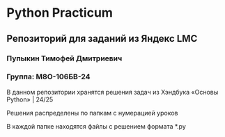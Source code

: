 # Python Practicum
## Репозиторий для заданий из Яндекс LMC

### Пупыкин Тимофей Дмитриевич

### Группа: М8О-106БВ-24

В данном репозитории хранятся решения задач из Хэндбука «Основы Python» | 24/25

Решения распределены по папкам с нумерацией уроков

В каждой папке находятся файлы с решением формата *.py

